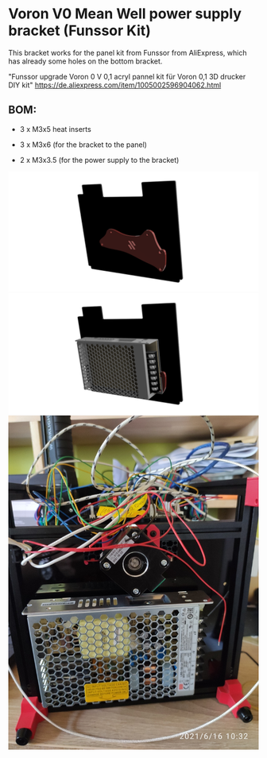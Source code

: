 # Voron V0 Mean Well power supply bracket (Funssor Kit)

This bracket works for the panel kit from Funssor from AliExpress, which has already some holes on the bottom bracket.

"Funssor upgrade Voron 0 V 0,1 acryl pannel kit für Voron 0,1 3D drucker DIY kit"
https://de.aliexpress.com/item/1005002596904062.html

## BOM:

- 3 x M3x5 heat inserts

- 3 x M3x6 (for the bracket to the panel)

- 2 x M3x3.5 (for the power supply to the bracket)

![Bracket on the panel view](Voron_V0_MW_PS_Bracket_v7_1.png)
![Assembled power supply to the panel](Voron_V0_MW_PS_Bracket_v7_2.png)
![Assembled power supply in real](Voron_V0_MW_PS_Bracket.jpg)
